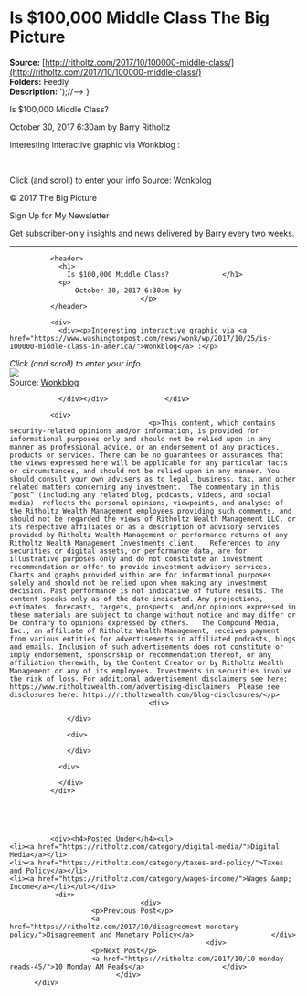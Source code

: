 # Is $100,000 Middle Class The Big Picture

**Source:** [http://ritholtz.com/2017/10/100000-middle-class/](http://ritholtz.com/2017/10/100000-middle-class/)  
**Folders:** Feedly  
**Description:** ');//--> }

Is $100,000 Middle Class?

October 30, 2017 6:30am by Barry Ritholtz

Interesting interactive graphic via Wonkblog :

 

Click (and scroll) to enter your info
Source: Wonkblog

© 2017 The Big Picture

Sign Up for My Newsletter

Get subscriber-only insights and news delivered by Barry every two weeks.


---

<div>

		      <header>
		        <h1>
		          Is $100,000 Middle Class?		        </h1>
		        <p>
			        October 30, 2017 6:30am by
			        		        </p>
		      </header>

		      <div>
		        <div><p>Interesting interactive graphic via <a href="https://www.washingtonpost.com/news/wonk/wp/2017/10/25/is-100000-middle-class-in-america/">Wonkblog</a> :</p>
<p> </p>
<p><em>Click (and scroll) to enter your info</em><br>
<a href="https://www.washingtonpost.com/news/wonk/wp/2017/10/25/is-100000-middle-class-in-america/"><img src="http://ritholtz.com/wp-content/uploads/2017/10/100000.png"></a><br>
Source: <a href="https://www.washingtonpost.com/news/wonk/wp/2017/10/25/is-100000-middle-class-in-america/">Wonkblog</a></p>
<div>
                    
                </div></div>		      </div>

		      <div>
			      				      <p>This content, which contains security-related opinions and/or information, is provided for informational purposes only and should not be relied upon in any manner as professional advice, or an endorsement of any practices, products or services. There can be no guarantees or assurances that the views expressed here will be applicable for any particular facts or circumstances, and should not be relied upon in any manner. You should consult your own advisers as to legal, business, tax, and other related matters concerning any investment.  The commentary in this “post” (including any related blog, podcasts, videos, and social media)  reflects the personal opinions, viewpoints, and analyses of the Ritholtz Wealth Management employees providing such comments, and should not be regarded the views of Ritholtz Wealth Management LLC. or its respective affiliates or as a description of advisory services provided by Ritholtz Wealth Management or performance returns of any Ritholtz Wealth Management Investments client.   References to any securities or digital assets, or performance data, are for illustrative purposes only and do not constitute an investment recommendation or offer to provide investment advisory services. Charts and graphs provided within are for informational purposes solely and should not be relied upon when making any investment decision. Past performance is not indicative of future results. The content speaks only as of the date indicated. Any projections, estimates, forecasts, targets, prospects, and/or opinions expressed in these materials are subject to change without notice and may differ or be contrary to opinions expressed by others.   The Compound Media, Inc., an affiliate of Ritholtz Wealth Management, receives payment from various entities for advertisements in affiliated podcasts, blogs and emails. Inclusion of such advertisements does not constitute or imply endorsement, sponsorship or recommendation thereof, or any affiliation therewith, by the Content Creator or by Ritholtz Wealth Management or any of its employees. Investments in securities involve the risk of loss. For additional advertisement disclaimers see here: https://www.ritholtzwealth.com/advertising-disclaimers  Please see disclosures here: https://ritholtzwealth.com/blog-disclosures/</p>
				    			      <div>
			      	  			      	  
			      </div>

			      <div>
			      	
			      </div>

		        <div>
		        	
		        </div>
		      </div>
		    
		    
								
							  
			  		      
		      <div><h4>Posted Under</h4><ul>
	<li><a href="https://ritholtz.com/category/digital-media/">Digital Media</a></li>
	<li><a href="https://ritholtz.com/category/taxes-and-policy/">Taxes and Policy</a></li>
	<li><a href="https://ritholtz.com/category/wages-income/">Wages &amp; Income</a></li></ul></div>
		       <div>
		       				       	<div>
			       		<p>Previous Post</p>
			      		<a href="https://ritholtz.com/2017/10/disagreement-monetary-policy/">Disagreement and Monetary Policy</a>			      	</div>
			    			    			      	<div>
			      		<p>Next Post</p>
			      		<a href="https://ritholtz.com/2017/10/10-monday-reads-45/">10 Monday AM Reads</a>			      	</div>
			    		      </div>
	      </div>

	    